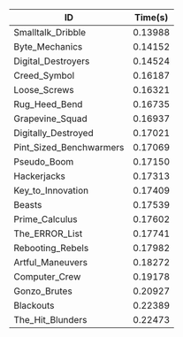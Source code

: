 |ID|Time(s)|
|-|-|
|Smalltalk_Dribble|0.13988|
|Byte_Mechanics|0.14152|
|Digital_Destroyers|0.14524|
|Creed_Symbol|0.16187|
|Loose_Screws|0.16321|
|Rug_Heed_Bend|0.16735|
|Grapevine_Squad|0.16937|
|Digitally_Destroyed|0.17021|
|Pint_Sized_Benchwarmers|0.17069|
|Pseudo_Boom|0.17150|
|Hackerjacks|0.17313|
|Key_to_Innovation|0.17409|
|Beasts|0.17539|
|Prime_Calculus|0.17602|
|The_ERROR_List|0.17741|
|Rebooting_Rebels|0.17982|
|Artful_Maneuvers|0.18272|
|Computer_Crew|0.19178|
|Gonzo_Brutes|0.20927|
|Blackouts|0.22389|
|The_Hit_Blunders|0.22473|

